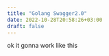 ```yaml
---
title: "Golang Swagger2.0"
date: 2022-10-28T20:58:26+03:00
draft: false
---
```


ok it gonna work like this
